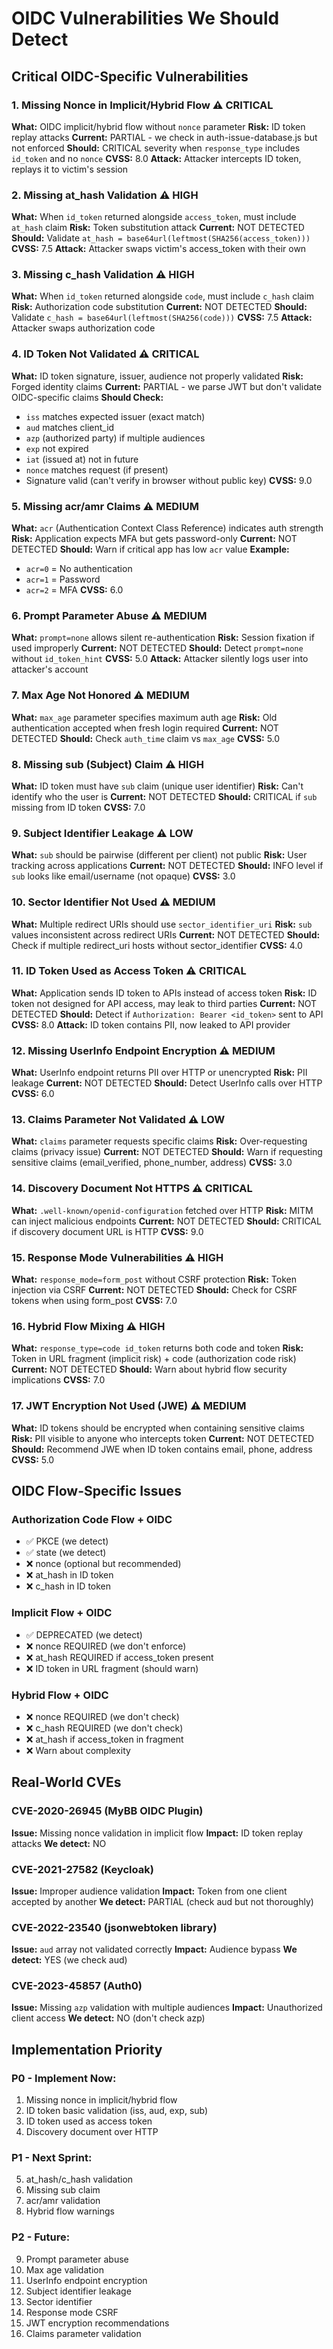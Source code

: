 # OIDC Vulnerabilities We Should Detect

## Critical OIDC-Specific Vulnerabilities

### 1. Missing Nonce in Implicit/Hybrid Flow ⚠️ CRITICAL
**What:** OIDC implicit/hybrid flow without `nonce` parameter
**Risk:** ID token replay attacks
**Current:** PARTIAL - we check in auth-issue-database.js but not enforced
**Should:** CRITICAL severity when `response_type` includes `id_token` and no `nonce`
**CVSS:** 8.0
**Attack:** Attacker intercepts ID token, replays it to victim's session

### 2. Missing at_hash Validation ⚠️ HIGH
**What:** When `id_token` returned alongside `access_token`, must include `at_hash` claim
**Risk:** Token substitution attack
**Current:** NOT DETECTED
**Should:** Validate `at_hash = base64url(leftmost(SHA256(access_token)))`
**CVSS:** 7.5
**Attack:** Attacker swaps victim's access_token with their own

### 3. Missing c_hash Validation ⚠️ HIGH
**What:** When `id_token` returned alongside `code`, must include `c_hash` claim
**Risk:** Authorization code substitution
**Current:** NOT DETECTED
**Should:** Validate `c_hash = base64url(leftmost(SHA256(code)))`
**CVSS:** 7.5
**Attack:** Attacker swaps authorization code

### 4. ID Token Not Validated ⚠️ CRITICAL
**What:** ID token signature, issuer, audience not properly validated
**Risk:** Forged identity claims
**Current:** PARTIAL - we parse JWT but don't validate OIDC-specific claims
**Should Check:**
- `iss` matches expected issuer (exact match)
- `aud` matches client_id
- `azp` (authorized party) if multiple audiences
- `exp` not expired
- `iat` (issued at) not in future
- `nonce` matches request (if present)
- Signature valid (can't verify in browser without public key)
**CVSS:** 9.0

### 5. Missing acr/amr Claims ⚠️ MEDIUM
**What:** `acr` (Authentication Context Class Reference) indicates auth strength
**Risk:** Application expects MFA but gets password-only
**Current:** NOT DETECTED
**Should:** Warn if critical app has low `acr` value
**Example:**
- `acr=0` = No authentication
- `acr=1` = Password
- `acr=2` = MFA
**CVSS:** 6.0

### 6. Prompt Parameter Abuse ⚠️ MEDIUM
**What:** `prompt=none` allows silent re-authentication
**Risk:** Session fixation if used improperly
**Current:** NOT DETECTED
**Should:** Detect `prompt=none` without `id_token_hint`
**CVSS:** 5.0
**Attack:** Attacker silently logs user into attacker's account

### 7. Max Age Not Honored ⚠️ MEDIUM
**What:** `max_age` parameter specifies maximum auth age
**Risk:** Old authentication accepted when fresh login required
**Current:** NOT DETECTED
**Should:** Check `auth_time` claim vs `max_age`
**CVSS:** 5.0

### 8. Missing sub (Subject) Claim ⚠️ HIGH
**What:** ID token must have `sub` claim (unique user identifier)
**Risk:** Can't identify who the user is
**Current:** NOT DETECTED
**Should:** CRITICAL if `sub` missing from ID token
**CVSS:** 7.0

### 9. Subject Identifier Leakage ⚠️ LOW
**What:** `sub` should be pairwise (different per client) not public
**Risk:** User tracking across applications
**Current:** NOT DETECTED
**Should:** INFO level if `sub` looks like email/username (not opaque)
**CVSS:** 3.0

### 10. Sector Identifier Not Used ⚠️ MEDIUM
**What:** Multiple redirect URIs should use `sector_identifier_uri`
**Risk:** `sub` values inconsistent across redirect URIs
**Current:** NOT DETECTED
**Should:** Check if multiple redirect_uri hosts without sector_identifier
**CVSS:** 4.0

### 11. ID Token Used as Access Token ⚠️ CRITICAL
**What:** Application sends ID token to APIs instead of access token
**Risk:** ID token not designed for API access, may leak to third parties
**Current:** NOT DETECTED
**Should:** Detect if `Authorization: Bearer <id_token>` sent to API
**CVSS:** 8.0
**Attack:** ID token contains PII, now leaked to API provider

### 12. Missing UserInfo Endpoint Encryption ⚠️ MEDIUM
**What:** UserInfo endpoint returns PII over HTTP or unencrypted
**Risk:** PII leakage
**Current:** NOT DETECTED
**Should:** Detect UserInfo calls over HTTP
**CVSS:** 6.0

### 13. Claims Parameter Not Validated ⚠️ LOW
**What:** `claims` parameter requests specific claims
**Risk:** Over-requesting claims (privacy issue)
**Current:** NOT DETECTED
**Should:** Warn if requesting sensitive claims (email_verified, phone_number, address)
**CVSS:** 3.0

### 14. Discovery Document Not HTTPS ⚠️ CRITICAL
**What:** `.well-known/openid-configuration` fetched over HTTP
**Risk:** MITM can inject malicious endpoints
**Current:** NOT DETECTED
**Should:** CRITICAL if discovery document URL is HTTP
**CVSS:** 9.0

### 15. Response Mode Vulnerabilities ⚠️ HIGH
**What:** `response_mode=form_post` without CSRF protection
**Risk:** Token injection via CSRF
**Current:** NOT DETECTED
**Should:** Check for CSRF tokens when using form_post
**CVSS:** 7.0

### 16. Hybrid Flow Mixing ⚠️ HIGH
**What:** `response_type=code id_token` returns both code and token
**Risk:** Token in URL fragment (implicit risk) + code (authorization code risk)
**Current:** NOT DETECTED
**Should:** Warn about hybrid flow security implications
**CVSS:** 7.0

### 17. JWT Encryption Not Used (JWE) ⚠️ MEDIUM
**What:** ID tokens should be encrypted when containing sensitive claims
**Risk:** PII visible to anyone who intercepts token
**Current:** NOT DETECTED
**Should:** Recommend JWE when ID token contains email, phone, address
**CVSS:** 5.0

## OIDC Flow-Specific Issues

### Authorization Code Flow + OIDC
- ✅ PKCE (we detect)
- ✅ state (we detect)
- ❌ nonce (optional but recommended)
- ❌ at_hash in ID token
- ❌ c_hash in ID token

### Implicit Flow + OIDC
- ✅ DEPRECATED (we detect)
- ❌ nonce REQUIRED (we don't enforce)
- ❌ at_hash REQUIRED if access_token present
- ❌ ID token in URL fragment (should warn)

### Hybrid Flow + OIDC
- ❌ nonce REQUIRED (we don't check)
- ❌ c_hash REQUIRED (we don't check)
- ❌ at_hash if access_token in fragment
- ❌ Warn about complexity

## Real-World CVEs

### CVE-2020-26945 (MyBB OIDC Plugin)
**Issue:** Missing nonce validation in implicit flow
**Impact:** ID token replay attacks
**We detect:** NO

### CVE-2021-27582 (Keycloak)
**Issue:** Improper audience validation
**Impact:** Token from one client accepted by another
**We detect:** PARTIAL (check aud but not thoroughly)

### CVE-2022-23540 (jsonwebtoken library)
**Issue:** `aud` array not validated correctly
**Impact:** Audience bypass
**We detect:** YES (we check aud)

### CVE-2023-45857 (Auth0)
**Issue:** Missing `azp` validation with multiple audiences
**Impact:** Unauthorized client access
**We detect:** NO (don't check azp)

## Implementation Priority

### P0 - Implement Now:
1. Missing nonce in implicit/hybrid flow
2. ID token basic validation (iss, aud, exp, sub)
3. ID token used as access token
4. Discovery document over HTTP

### P1 - Next Sprint:
5. at_hash/c_hash validation
6. Missing sub claim
7. acr/amr validation
8. Hybrid flow warnings

### P2 - Future:
9. Prompt parameter abuse
10. Max age validation
11. UserInfo endpoint encryption
12. Subject identifier leakage
13. Sector identifier
14. Response mode CSRF
15. JWT encryption recommendations
16. Claims parameter validation
